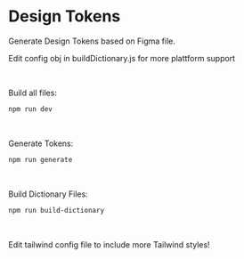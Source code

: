 # Design Tokens

Generate Design Tokens based on Figma file.

Edit config obj in buildDictionary.js for more plattform support

<br>

Build all files:
```bash
npm run dev
```

<br>

Generate Tokens:
```bash
npm run generate
```

<br>

Build Dictionary Files:
```bash
npm run build-dictionary
```

<br>

Edit tailwind config file to include more Tailwind styles!
